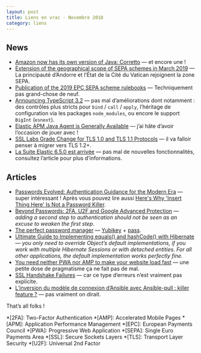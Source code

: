 ```yaml
---
layout: post
title: Liens en vrac - Novembre 2018
category: liens
---
```


## News

* [Amazon now has its own version of Java: Corretto](https://www.infoworld.com/article/3324492/amazon-now-has-its-own-version-of-java-corretto.html)
  — et encore une !
* [Extension of the geographical scope of SEPA schemes in March 2019](https://www.europeanpaymentscouncil.eu/news-insights/news/extension-geographical-scope-sepa-schemes-march-2019)
  — La principauté d’Andorre et l’État de la Cité du Vatican rejoignent la zone SEPA.
* [Publication of the 2019 EPC SEPA scheme rulebooks](https://www.europeanpaymentscouncil.eu/news-insights/news/publication-2019-epc-sepa-scheme-rulebooks)
  — Techniquement pas grand-chose de neuf.
* [Announcing TypeScript 3.2](https://devblogs.microsoft.com/typescript/announcing-typescript-3-2/)
  — pas mal d’améliorations dont notamment : des contrôles plus stricts pour `bind` / `call` / `apply`, l’héritage de configuration via les packages
  `node_modules`, ou encore le support `BigInt` (`esnext`).
* [Elastic APM Java Agent is Generally Available](https://www.elastic.co/fr/blog/elastic-apm-java-agent-is-generally-available)
  — j’ai hâte d’avoir l’occasion de jouer avec !
* [SSL Labs Grade Change for TLS 1.0 and TLS 1.1 Protocols](https://blog.qualys.com/ssllabs/2018/11/19/grade-change-for-tls-1-0-and-tls-1-1-protocols)
  — il va falloir penser à migrer vers TLS 1.2+.
* [La Suite Elastic 6.5.0 est arrivée](https://www.elastic.co/fr/blog/elastic-stack-6-5-0-released)
  — pas mal de nouvelles fonctionnalités, consultez l’article pour plus d’informations.

## Articles

* [Passwords Evolved: Authentication Guidance for the Modern Era](https://www.troyhunt.com/passwords-evolved-authentication-guidance-for-the-modern-era/)
  — super intéressant ! Après vous pouvez lire
  aussi [Here's Why 'Insert Thing Here' Is Not a Password Killer](https://www.troyhunt.com/heres-why-insert-thing-here-is-not-a-password-killer/).
* [Beyond Passwords: 2FA, U2F and Google Advanced Protection](https://www.troyhunt.com/beyond-passwords-2fa-u2f-and-google-advanced-protection/)
  — _adding a second step to authentication should not be seen as an excuse to weaken the first step_.
* [The perfect password manager](https://www.palkeo.com/sys/perfect-password-manager.html)
  — [Yubikey](https://www.yubico.com/) + [pass](https://www.passwordstore.org/).
* [Ultimate Guide to Implementing equals() and hashCode() with Hibernate](https://thoughts-on-java.org/ultimate-guide-to-implementing-equals-and-hashcode-with-hibernate/)
  — _you only need to override Object’s default implementations, if you work with multiple Hibernate Sessions or with detached entities. For all other
  applications, the default implementation works perfectly fine._
* [You need neither PWA nor AMP to make your website load fast](https://tonsky.me/blog/pwa/)
  — une petite dose de pragmatisme ça ne fait pas de mal.
* [SSL Handshake Failures](https://www.baeldung.com/java-ssl-handshake-failures)
  — car ce type d’erreurs n’est vraiment pas explicite.
* [L’inversion du modèle de connexion d’Ansible avec Ansible-pull : killer feature ?](https://blog.octo.com/ansible-pull-killer-feature/)
  — pas vraiment on dirait.

That’s all folks !

*[2FA]: Two-Factor Authentication
*[AMP]: Accelerated Mobile Pages
*[APM]: Application Performance Management
*[EPC]: European Payments Council
*[PWA]: Progressive Web Application
*[SEPA]: Single Euro Payments Area
*[SSL]: Secure Sockets Layers
*[TLS]: Transport Layer Security
*[U2F]: Universal 2nd Factor
